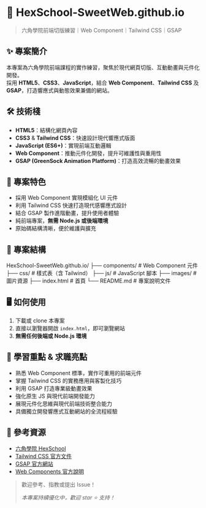 # 🍰 HexSchool-SweetWeb.github.io

> 六角學院前端切版練習｜Web Component｜Tailwind CSS｜GSAP

## ✨ 專案簡介

本專案為六角學院前端課程的實作練習，聚焦於現代網頁切版、互動動畫與元件化開發。  
採用 **HTML5**、**CSS3**、**JavaScript**，結合 **Web Component**、**Tailwind CSS** 及 **GSAP**，打造響應式與動態效果兼備的網站。

## 🛠️ 技術棧

- **HTML5**：結構化網頁內容
- **CSS3** & **Tailwind CSS**：快速設計現代響應式版面
- **JavaScript (ES6+)**：實現前端互動邏輯
- **Web Component**：推動元件化開發，提升可維護性與重用性
- **GSAP (GreenSock Animation Platform)**：打造高效流暢的動畫效果

## 🚀 專案特色

- 採用 Web Component 實現模組化 UI 元件
- 利用 Tailwind CSS 快速打造現代感響應式設計
- 結合 GSAP 製作進階動畫，提升使用者體驗
- 純前端專案，**無需 Node.js 或後端環境**
- 原始碼結構清晰，便於維護與擴充

## 📁 專案結構

HexSchool-SweetWeb.github.io/
├── components/ # Web Component 元件
├── css/ # 樣式表（含 Tailwind）
├── js/ # JavaScript 腳本
├── images/ # 圖片資源
├── index.html # 首頁
└── README.md # 專案說明文件


## 🖥️ 如何使用

1. 下載或 clone 本專案
2. 直接以瀏覽器開啟 `index.html`，即可瀏覽網站
3. **無需任何後端或 Node.js 環境**

## 🎯 學習重點 & 求職亮點

- 熟悉 Web Component 標準，實作可重用的前端元件
- 掌握 Tailwind CSS 的實務應用與客製化技巧
- 利用 GSAP 打造專業級動畫效果
- 強化原生 JS 與現代前端開發能力
- 展現元件化思維與現代前端技術整合能力
- 具備獨立開發響應式互動網站的全流程經驗

## 🔗 參考資源

- [六角學院 HexSchool](https://www.hexschool.com/)
- [Tailwind CSS 官方文件](https://tailwindcss.com/)
- [GSAP 官方網站](https://greensock.com/gsap/)
- [Web Components 官方說明](https://developer.mozilla.org/en-US/docs/Web/Web_Components)

> 歡迎參考、指教或提出 Issue！  
>
> _本專案持續優化中，歡迎 star ⭐ 支持！_
